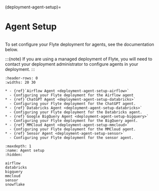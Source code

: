 (deployment-agent-setup)=

# Agent Setup

```{tags} Agent, Integration, Data, Advanced
```

To set configure your Flyte deployment for agents, see the documentation below.

:::{note}
If you are using a managed deployment of Flyte, you will need to contact your deployment administrator to configure agents in your deployment.
:::

```{list-table}
:header-rows: 0
:widths: 20 30

* - {ref}`Airflow Agent <deployment-agent-setup-airflow>`
  - Configuring your Flyte deployment for the Airflow agent
* - {ref}`ChatGPT Agent <deployment-agent-setup-databricks>`
  - Configuring your Flyte deployment for the ChatGPT agent.
* - {ref}`Databricks Agent <deployment-agent-setup-databricks>`
  - Configuring your Flyte deployment for the Databricks agent.
* - {ref}`Google BigQuery Agent <deployment-agent-setup-bigquery>`
  - Configuring your Flyte deployment for the BigQuery agent.
* - {ref}`MMCloud Agent <deployment-agent-setup-mmcloud>`
  - Configuring your Flyte deployment for the MMCloud agent.
* - {ref}`Sensor Agent <deployment-agent-setup-sensor>`
  - Configuring your Flyte deployment for the sensor agent.
```

```{toctree}
:maxdepth: 1
:name: Agent setup
:hidden:

airflow
databricks
bigquery
mmcloud
sensor
snowflake
```
